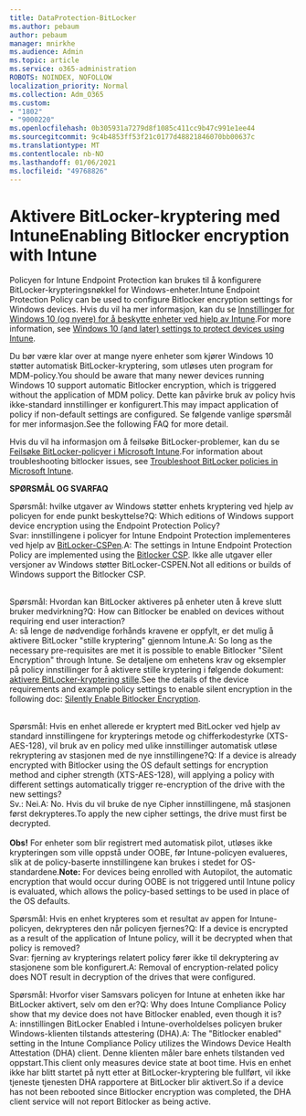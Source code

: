```yaml
---
title: DataProtection-BitLocker
ms.author: pebaum
author: pebaum
manager: mnirkhe
ms.audience: Admin
ms.topic: article
ms.service: o365-administration
ROBOTS: NOINDEX, NOFOLLOW
localization_priority: Normal
ms.collection: Adm_O365
ms.custom:
- "1802"
- "9000220"
ms.openlocfilehash: 0b305931a7279d8f1085c411cc9b47c991e1ee44
ms.sourcegitcommit: 9c4b4853ff53f21c0177d48821846070bb00637c
ms.translationtype: MT
ms.contentlocale: nb-NO
ms.lasthandoff: 01/06/2021
ms.locfileid: "49768826"
---
```

# <a name="enabling-bitlocker-encryption-with-intune"></a><span data-ttu-id="51bb4-102">Aktivere BitLocker-kryptering med Intune</span><span class="sxs-lookup"><span data-stu-id="51bb4-102">Enabling Bitlocker encryption with Intune</span></span>

 <span data-ttu-id="51bb4-103">Policyen for Intune Endpoint Protection kan brukes til å konfigurere BitLocker-krypteringsnøkkel for Windows-enheter.</span><span class="sxs-lookup"><span data-stu-id="51bb4-103">Intune Endpoint Protection Policy can be used to configure Bitlocker encryption settings for Windows devices.</span></span> <span data-ttu-id="51bb4-104">Hvis du vil ha mer informasjon, kan du se [Innstillinger for Windows 10 (og nyere) for å beskytte enheter ved hjelp av Intune](https://docs.microsoft.com/intune/endpoint-protection-windows-10#windows-encryption).</span><span class="sxs-lookup"><span data-stu-id="51bb4-104">For more information, see [Windows 10 (and later) settings to protect devices using Intune](https://docs.microsoft.com/intune/endpoint-protection-windows-10#windows-encryption).</span></span>
 
<span data-ttu-id="51bb4-105">Du bør være klar over at mange nyere enheter som kjører Windows 10 støtter automatisk BitLocker-kryptering, som utløses uten program for MDM-policy.</span><span class="sxs-lookup"><span data-stu-id="51bb4-105">You should be aware that many newer devices running Windows 10 support automatic Bitlocker encryption, which is triggered without the application of MDM policy.</span></span> <span data-ttu-id="51bb4-106">Dette kan påvirke bruk av policy hvis ikke-standard innstillinger er konfigurert.</span><span class="sxs-lookup"><span data-stu-id="51bb4-106">This may impact application of policy if non-default settings are configured.</span></span> <span data-ttu-id="51bb4-107">Se følgende vanlige spørsmål for mer informasjon.</span><span class="sxs-lookup"><span data-stu-id="51bb4-107">See the following FAQ for more detail.</span></span>
 
<span data-ttu-id="51bb4-108">Hvis du vil ha informasjon om å feilsøke BitLocker-problemer, kan du se [Feilsøke BitLocker-policyer i Microsoft Intune](https://docs.microsoft.com/intune/protect/troubleshoot-bitlocker-policies).</span><span class="sxs-lookup"><span data-stu-id="51bb4-108">For information about troubleshooting bitlocker issues, see [Troubleshoot BitLocker policies in Microsoft Intune](https://docs.microsoft.com/intune/protect/troubleshoot-bitlocker-policies).</span></span>
 
 
<span data-ttu-id="51bb4-109">**SPØRSMÅL OG SVAR**</span><span class="sxs-lookup"><span data-stu-id="51bb4-109">**FAQ**</span></span>

<span data-ttu-id="51bb4-110">Spørsmål: hvilke utgaver av Windows støtter enhets kryptering ved hjelp av policyen for ende punkt beskyttelse?</span><span class="sxs-lookup"><span data-stu-id="51bb4-110">Q: Which editions of Windows support device encryption using the Endpoint Protection Policy?</span></span><br>
<span data-ttu-id="51bb4-111">Svar: innstillingene i policyer for Intune Endpoint Protection implementeres ved hjelp av [BitLocker-CSPen](https://docs.microsoft.com/windows/client-management/mdm/bitlocker-csp).</span><span class="sxs-lookup"><span data-stu-id="51bb4-111">A: The settings in Intune Endpoint Protection Policy are implemented using the [Bitlocker CSP](https://docs.microsoft.com/windows/client-management/mdm/bitlocker-csp).</span></span> <span data-ttu-id="51bb4-112">Ikke alle utgaver eller versjoner av Windows støtter BitLocker-CSPEN.</span><span class="sxs-lookup"><span data-stu-id="51bb4-112">Not all editions or builds of Windows support the Bitlocker CSP.</span></span> <br><br>

<span data-ttu-id="51bb4-113">Spørsmål: Hvordan kan BitLocker aktiveres på enheter uten å kreve slutt bruker medvirkning?</span><span class="sxs-lookup"><span data-stu-id="51bb4-113">Q: How can Bitlocker be enabled on devices without requiring end user interaction?</span></span><br>
<span data-ttu-id="51bb4-114">A: så lenge de nødvendige forhånds kravene er oppfylt, er det mulig å aktivere BitLocker "stille kryptering" gjennom Intune.</span><span class="sxs-lookup"><span data-stu-id="51bb4-114">A: So long as the necessary pre-requisites are met it is possible to enable Bitlocker "Silent Encryption" through Intune.</span></span> <span data-ttu-id="51bb4-115">Se detaljene om enhetens krav og eksempler på policy innstillinger for å aktivere stille kryptering i følgende dokument: [aktivere BitLocker-kryptering stille](https://docs.microsoft.com/mem/intune/protect/encrypt-devices#silently-enable-bitlocker-on-devices).</span><span class="sxs-lookup"><span data-stu-id="51bb4-115">See the details of the device requirements and example policy settings to enable silent encryption in the following doc: [Silently Enable Bitlocker Encryption](https://docs.microsoft.com/mem/intune/protect/encrypt-devices#silently-enable-bitlocker-on-devices).</span></span> <br><br>

<span data-ttu-id="51bb4-116">Spørsmål: Hvis en enhet allerede er kryptert med BitLocker ved hjelp av standard innstillingene for krypterings metode og chifferkodestyrke (XTS-AES-128), vil bruk av en policy med ulike innstillinger automatisk utløse rekryptering av stasjonen med de nye innstillingene?</span><span class="sxs-lookup"><span data-stu-id="51bb4-116">Q: If a device is already encrypted with Bitlocker using the OS default settings for encryption method and cipher strength (XTS-AES-128), will applying a policy with different settings automatically trigger re-encryption of the drive with the new settings?</span></span><br>
<span data-ttu-id="51bb4-117">Sv.: Nei.</span><span class="sxs-lookup"><span data-stu-id="51bb4-117">A: No.</span></span> <span data-ttu-id="51bb4-118">Hvis du vil bruke de nye Cipher innstillingene, må stasjonen først dekrypteres.</span><span class="sxs-lookup"><span data-stu-id="51bb4-118">To apply the new cipher settings, the drive must first be decrypted.</span></span><br><br>
<span data-ttu-id="51bb4-119">**Obs!** For enheter som blir registrert med automatisk pilot, utløses ikke krypteringen som ville oppstå under OOBE, før Intune-policyen evalueres, slik at de policy-baserte innstillingene kan brukes i stedet for OS-standardene.</span><span class="sxs-lookup"><span data-stu-id="51bb4-119">**Note:** For devices being enrolled with Autopilot, the automatic encryption that would occur during OOBE is not triggered until Intune policy is evaluated, which allows the policy-based settings to be used in place of the OS defaults.</span></span>
 
<span data-ttu-id="51bb4-120">Spørsmål: Hvis en enhet krypteres som et resultat av appen for Intune-policyen, dekrypteres den når policyen fjernes?</span><span class="sxs-lookup"><span data-stu-id="51bb4-120">Q: If a device is encrypted as a result of the  application of Intune policy, will it be decrypted when that policy is removed?</span></span><br>
<span data-ttu-id="51bb4-121">Svar: fjerning av krypterings relatert policy fører ikke til dekryptering av stasjonene som ble konfigurert.</span><span class="sxs-lookup"><span data-stu-id="51bb4-121">A: Removal of encryption-related policy does NOT result in decryption of the drives that were configured.</span></span>
 
<span data-ttu-id="51bb4-122">Spørsmål: Hvorfor viser Samsvars policyen for Intune at enheten ikke har BitLocker aktivert, selv om den er?</span><span class="sxs-lookup"><span data-stu-id="51bb4-122">Q: Why does Intune Compliance Policy show that my device does not have Bitlocker enabled, even though it is?</span></span><br>
<span data-ttu-id="51bb4-123">A: innstillingen BitLocker Enabled i Intune-overholdelses policyen bruker Windows-klienten tilstands attestering (DHA).</span><span class="sxs-lookup"><span data-stu-id="51bb4-123">A: The "Bitlocker enabled" setting in the Intune Compliance Policy utilizes the Windows Device Health Attestation  (DHA) client.</span></span> <span data-ttu-id="51bb4-124">Denne klienten måler bare enhets tilstanden ved oppstart.</span><span class="sxs-lookup"><span data-stu-id="51bb4-124">This client only measures device state at boot time.</span></span> <span data-ttu-id="51bb4-125">Hvis en enhet ikke har blitt startet på nytt etter at BitLocker-kryptering ble fullført, vil ikke tjeneste tjenesten DHA rapportere at BitLocker blir aktivert.</span><span class="sxs-lookup"><span data-stu-id="51bb4-125">So if a device has not been rebooted since Bitlocker encryption was completed, the DHA client service will not report Bitlocker as being active.</span></span>
 
 
